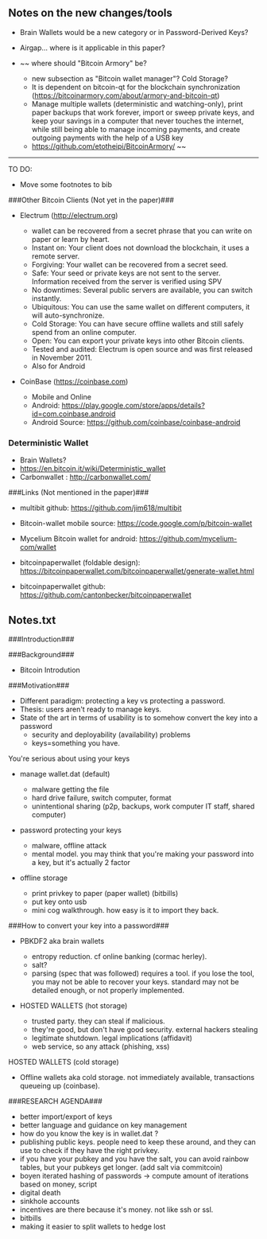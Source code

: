 Notes on the new changes/tools
------------------------------

* Brain Wallets would be a new category or in Password-Derived Keys?
* Airgap... where is it applicable in this paper?


* ~~ where should "Bitcoin Armory" be? 
    - new subsection as "Bitcoin wallet manager"? Cold Storage?
    - It is dependent on bitcoin-qt for the blockchain synchronization (https://bitcoinarmory.com/about/armory-and-bitcoin-qt)
    - Manage multiple wallets (deterministic and watching-only), print paper backups that work forever, import or sweep private keys, and keep your savings in a computer that never touches the internet, while still being able to manage incoming payments, and create outgoing payments with the help of a USB key
    - https://github.com/etotheipi/BitcoinArmory/ ~~


-----------------

TO DO:

* Move some footnotes to bib

###Other Bitcoin Clients (Not yet in the paper)###
* Electrum (http://electrum.org)
    - wallet can be recovered from a secret phrase that you can write on paper or learn by heart.
    - Instant on: Your client does not download the blockchain, it uses a remote server.
    - Forgiving: Your wallet can be recovered from a secret seed.
    - Safe: Your seed or private keys are not sent to the server. Information received from the server is verified using SPV
    - No downtimes: Several public servers are available, you can switch instantly.
    - Ubiquitous: You can use the same wallet on different computers, it will auto-synchronize.
    - Cold Storage: You can have secure offline wallets and still safely spend from an online computer.
    - Open: You can export your private keys into other Bitcoin clients.
    - Tested and audited: Electrum is open source and was first released in November 2011.
	- Also for Android
	
* CoinBase (https://coinbase.com)
    - Mobile and Online
	- Android: https://play.google.com/store/apps/details?id=com.coinbase.android
	- Android Source: https://github.com/coinbase/coinbase-android


### Deterministic Wallet ###
* Brain Wallets?
* https://en.bitcoin.it/wiki/Deterministic_wallet
* Carbonwallet : http://carbonwallet.com/

###Links (Not mentioned in the paper)###
* multibit github: https://github.com/jim618/multibit
* Bitcoin-wallet mobile source:  https://code.google.com/p/bitcoin-wallet
* Mycelium Bitcoin wallet for android: https://github.com/mycelium-com/wallet

* bitcoinpaperwallet (foldable design): https://bitcoinpaperwallet.com/bitcoinpaperwallet/generate-wallet.html
* bitcoinpaperwallet github: https://github.com/cantonbecker/bitcoinpaperwallet



Notes.txt
---------
###Introduction###

###Background###
* Bitcoin Introdution

###Motivation###
* Different paradigm: protecting a key vs protecting a password. 
* Thesis: users aren't ready to manage keys. 
* State of the art in terms of usability is to somehow convert the key into a password
    - security and deployability (availability) problems
    - keys=something you have. 

You're serious about using your keys
* manage wallet.dat (default)
    - malware getting the file
    - hard drive failure, switch computer, format
    - unintentional sharing (p2p, backups, work computer IT staff, shared computer)

* password protecting your keys
    - malware, offline attack
    - mental model. you may think that you're making your password into a key, but it's actually 2 factor

* offline storage
    - print privkey to paper (paper wallet) (bitbills)
    - put key onto usb
    - mini cog walkthrough. how easy is it to import they back. 

###How to convert your key into a password###
* PBKDF2 aka brain wallets
    - entropy reduction. cf online banking (cormac herley). 
    - salt?
    - parsing (spec that was followed) requires a tool. if you lose the tool, you may not be able to recover your keys. standard may not be detailed enough, or not properly implemented.

* HOSTED WALLETS (hot storage)
    - trusted party. they can steal if malicious.
    - they're good, but don't have good security. external hackers stealing
    - legitimate shutdown. legal implications (affidavit)
    - web service, so any attack (phishing, xss)

HOSTED WALLETS (cold storage)
* Offline wallets aka cold storage. not immediately available, transactions queueing up (coinbase). 

###RESEARCH AGENDA###
* better import/export of keys
* better language and guidance on key management 
* how do you know the key is in wallet.dat ?  
* publishing public keys. people need to keep these around, and they can use to check if they have the right privkey. 
* if you have your pubkey and you have the salt, you can avoid rainbow tables, but your pubkeys get longer. (add salt via commitcoin) 
* boyen iterated hashing of passwords -> compute amount of iterations based on money, script
* digital death
* sinkhole accounts
* incentives are there because it's money. not like ssh or ssl. 
* bitbills
* making it easier to split wallets to hedge lost 

